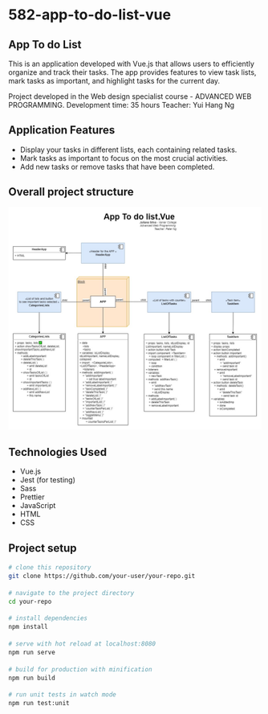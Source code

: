 # 582-app-to-do-list-vue

## App To do List

This is an application developed with Vue.js that allows users to efficiently organize and track their tasks. The app provides features to view task lists, mark tasks as important, and highlight tasks for the current day.

Project developed in the Web design specialist course - ADVANCED WEB PROGRAMMING.
Development time: 35 hours
Teacher: Yui Hang Ng

## Application Features

- Display your tasks in different lists, each containing related tasks.
- Mark tasks as important to focus on the most crucial activities.
- Add new tasks or remove tasks that have been completed.

## Overall project structure

![Project Image](/docs//img/582-app-to-do-list-vue.jpg)

## Technologies Used

- Vue.js
- Jest (for testing)
- Sass
- Prettier
- JavaScript
- HTML
- CSS
## Project setup

```bash
# clone this repository
git clone https://github.com/your-user/your-repo.git

# navigate to the project directory
cd your-repo

# install dependencies
npm install

# serve with hot reload at localhost:8080
npm run serve

# build for production with minification
npm run build

# run unit tests in watch mode
npm run test:unit
```

